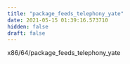 ```yaml
---
title: "package_feeds_telephony_yate"
date: 2021-05-15 01:39:16.573710
hidden: false
draft: false
---
```


x86/64/package_feeds_telephony_yate

